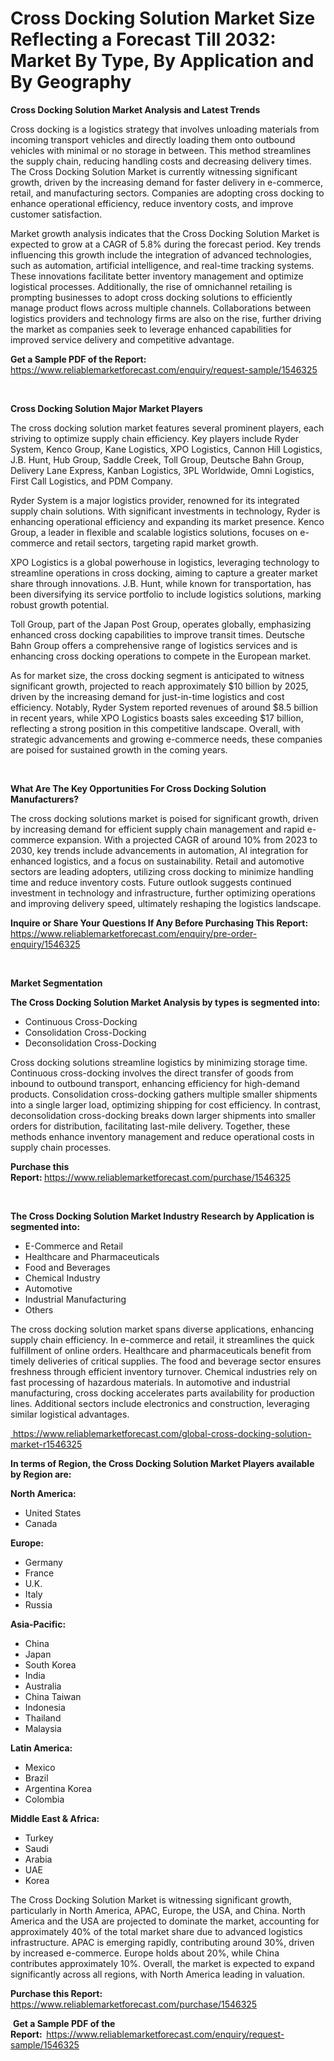 <p><h1>Cross Docking Solution Market Size Reflecting a Forecast Till 2032: Market By Type, By Application and By Geography</h1></p><p><strong>Cross Docking Solution Market Analysis and Latest Trends</strong></p>
<p><p>Cross docking is a logistics strategy that involves unloading materials from incoming transport vehicles and directly loading them onto outbound vehicles with minimal or no storage in between. This method streamlines the supply chain, reducing handling costs and decreasing delivery times. The Cross Docking Solution Market is currently witnessing significant growth, driven by the increasing demand for faster delivery in e-commerce, retail, and manufacturing sectors. Companies are adopting cross docking to enhance operational efficiency, reduce inventory costs, and improve customer satisfaction.</p><p>Market growth analysis indicates that the Cross Docking Solution Market is expected to grow at a CAGR of 5.8% during the forecast period. Key trends influencing this growth include the integration of advanced technologies, such as automation, artificial intelligence, and real-time tracking systems. These innovations facilitate better inventory management and optimize logistical processes. Additionally, the rise of omnichannel retailing is prompting businesses to adopt cross docking solutions to efficiently manage product flows across multiple channels. Collaborations between logistics providers and technology firms are also on the rise, further driving the market as companies seek to leverage enhanced capabilities for improved service delivery and competitive advantage.</p></p>
<p><strong>Get a Sample PDF of the Report:&nbsp;</strong> <a href="https://www.reliablemarketforecast.com/enquiry/request-sample/1546325?utm_campaign=3221&utm_medium=2&utm_source=Github&utm_content=ia&utm_term=20042025&utm_id=cross-docking-solution">https://www.reliablemarketforecast.com/enquiry/request-sample/1546325</a></p>
<p>&nbsp;</p>
<p><strong>Cross Docking Solution Major Market Players</strong></p>
<p><p>The cross docking solution market features several prominent players, each striving to optimize supply chain efficiency. Key players include Ryder System, Kenco Group, Kane Logistics, XPO Logistics, Cannon Hill Logistics, J.B. Hunt, Hub Group, Saddle Creek, Toll Group, Deutsche Bahn Group, Delivery Lane Express, Kanban Logistics, 3PL Worldwide, Omni Logistics, First Call Logistics, and PDM Company.</p><p>Ryder System is a major logistics provider, renowned for its integrated supply chain solutions. With significant investments in technology, Ryder is enhancing operational efficiency and expanding its market presence. Kenco Group, a leader in flexible and scalable logistics solutions, focuses on e-commerce and retail sectors, targeting rapid market growth.</p><p>XPO Logistics is a global powerhouse in logistics, leveraging technology to streamline operations in cross docking, aiming to capture a greater market share through innovations. J.B. Hunt, while known for transportation, has been diversifying its service portfolio to include logistics solutions, marking robust growth potential.</p><p>Toll Group, part of the Japan Post Group, operates globally, emphasizing enhanced cross docking capabilities to improve transit times. Deutsche Bahn Group offers a comprehensive range of logistics services and is enhancing cross docking operations to compete in the European market.</p><p>As for market size, the cross docking segment is anticipated to witness significant growth, projected to reach approximately $10 billion by 2025, driven by the increasing demand for just-in-time logistics and cost efficiency. Notably, Ryder System reported revenues of around $8.5 billion in recent years, while XPO Logistics boasts sales exceeding $17 billion, reflecting a strong position in this competitive landscape. Overall, with strategic advancements and growing e-commerce needs, these companies are poised for sustained growth in the coming years.</p></p>
<p>&nbsp;</p>
<p><strong>What Are The Key Opportunities For Cross Docking Solution Manufacturers?</strong></p>
<p><p>The cross docking solutions market is poised for significant growth, driven by increasing demand for efficient supply chain management and rapid e-commerce expansion. With a projected CAGR of around 10% from 2023 to 2030, key trends include advancements in automation, AI integration for enhanced logistics, and a focus on sustainability. Retail and automotive sectors are leading adopters, utilizing cross docking to minimize handling time and reduce inventory costs. Future outlook suggests continued investment in technology and infrastructure, further optimizing operations and improving delivery speed, ultimately reshaping the logistics landscape.</p></p>
<p><strong>Inquire or Share Your Questions If Any Before Purchasing This Report:</strong> <a href="https://www.reliablemarketforecast.com/enquiry/pre-order-enquiry/1546325?utm_campaign=3221&utm_medium=2&utm_source=Github&utm_content=ia&utm_term=20042025&utm_id=cross-docking-solution">https://www.reliablemarketforecast.com/enquiry/pre-order-enquiry/1546325</a></p>
<p>&nbsp;</p>
<p><strong>Market Segmentation</strong></p>
<p><strong>The Cross Docking Solution Market Analysis by types is segmented into:</strong></p>
<p><ul><li>Continuous Cross-Docking</li><li>Consolidation Cross-Docking</li><li>Deconsolidation Cross-Docking</li></ul></p>
<p><p>Cross docking solutions streamline logistics by minimizing storage time. Continuous cross-docking involves the direct transfer of goods from inbound to outbound transport, enhancing efficiency for high-demand products. Consolidation cross-docking gathers multiple smaller shipments into a single larger load, optimizing shipping for cost efficiency. In contrast, deconsolidation cross-docking breaks down larger shipments into smaller orders for distribution, facilitating last-mile delivery. Together, these methods enhance inventory management and reduce operational costs in supply chain processes.</p></p>
<p><strong>Purchase this Report:&nbsp;</strong><a href="https://www.reliablemarketforecast.com/purchase/1546325?utm_campaign=3221&utm_medium=2&utm_source=Github&utm_content=ia&utm_term=20042025&utm_id=cross-docking-solution">https://www.reliablemarketforecast.com/purchase/1546325</a></p>
<p>&nbsp;</p>
<p><strong>The Cross Docking Solution Market Industry Research by Application is segmented into:</strong></p>
<p><ul><li>E-Commerce and Retail</li><li>Healthcare and Pharmaceuticals</li><li>Food and Beverages</li><li>Chemical Industry</li><li>Automotive</li><li>Industrial Manufacturing</li><li>Others</li></ul></p>
<p><p>The cross docking solution market spans diverse applications, enhancing supply chain efficiency. In e-commerce and retail, it streamlines the quick fulfillment of online orders. Healthcare and pharmaceuticals benefit from timely deliveries of critical supplies. The food and beverage sector ensures freshness through efficient inventory turnover. Chemical industries rely on fast processing of hazardous materials. In automotive and industrial manufacturing, cross docking accelerates parts availability for production lines. Additional sectors include electronics and construction, leveraging similar logistical advantages.</p></p>
<p><a href="https://www.reliablemarketforecast.com/global-cross-docking-solution-market-r1546325?utm_campaign=3221&utm_medium=2&utm_source=Github&utm_content=ia&utm_term=20042025&utm_id=cross-docking-solution">&nbsp;https://www.reliablemarketforecast.com/global-cross-docking-solution-market-r1546325</a></p>
<p><strong>In terms of Region, the Cross Docking Solution Market Players available by Region are:</strong></p>
<p>
    <p> <strong> North America: </strong>
        <ul>
            <li>United States</li>
            <li>Canada</li>
        </ul>
        </p> 
    <p> <strong> Europe: </strong>
        <ul>
            <li>Germany</li>
            <li>France</li>
            <li>U.K.</li>
            <li>Italy</li>
            <li>Russia</li>
        </ul>
        </p> 
    <p> <strong> Asia-Pacific: </strong>
        <ul>
            <li>China</li>
            <li>Japan</li>
            <li>South Korea</li>
            <li>India</li>
            <li>Australia</li>
            <li>China Taiwan</li>
            <li>Indonesia</li>
            <li>Thailand</li>
            <li>Malaysia</li>
        </ul>
        </p> 
    <p> <strong> Latin America: </strong>
        <ul>
            <li>Mexico</li>
            <li>Brazil</li>
            <li>Argentina Korea</li>
            <li>Colombia</li>
        </ul>
        </p> 
    <p> <strong> Middle East & Africa: </strong>
        <ul>
            <li>Turkey</li>
            <li>Saudi</li>
            <li>Arabia</li>
            <li>UAE</li>
            <li>Korea</li>
        </ul>
    </p>
    </p>
<p><p>The Cross Docking Solution Market is witnessing significant growth, particularly in North America, APAC, Europe, the USA, and China. North America and the USA are projected to dominate the market, accounting for approximately 40% of the total market share due to advanced logistics infrastructure. APAC is emerging rapidly, contributing around 30%, driven by increased e-commerce. Europe holds about 20%, while China contributes approximately 10%. Overall, the market is expected to expand significantly across all regions, with North America leading in valuation.</p></p>
<p><strong>Purchase this Report: </strong><a href="https://www.reliablemarketforecast.com/purchase/1546325?utm_campaign=3221&utm_medium=2&utm_source=Github&utm_content=ia&utm_term=20042025&utm_id=cross-docking-solution">https://www.reliablemarketforecast.com/purchase/1546325</a></p>
<p>&nbsp;<strong>Get a Sample PDF of the Report:&nbsp;&nbsp;</strong><a href="https://www.reliablemarketforecast.com/enquiry/request-sample/1546325?utm_campaign=3221&utm_medium=2&utm_source=Github&utm_content=ia&utm_term=20042025&utm_id=cross-docking-solution">https://www.reliablemarketforecast.com/enquiry/request-sample/1546325</a></p>
<p><strong></strong></p>
<p><p></p><p></p><p></p></p>